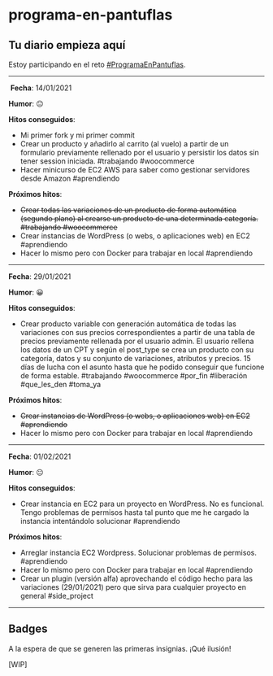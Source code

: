 # programa-en-pantuflas

## **Tu diario empieza aquí**

Estoy participando en el reto [#ProgramaEnPantuflas](https://github.com/delineas/reto-programa-en-pantuflas).

---
​
**Fecha**: 14/01/2021

**Humor**: 😐

**Hitos conseguidos**:

- Mi primer fork y mi primer commit
- Crear un producto y añadirlo al carrito (al vuelo) a partir de un formulario previamente rellenado por el usuario y persistir los datos sin tener session iniciada. #trabajando #woocommerce
- Hacer minicurso de EC2 AWS para saber como gestionar servidores desde Amazon #aprendiendo

**Próximos hitos**:

- ~~Crear todas las variaciones de un producto de forma automática (segundo plano) al crearse un producto de una determinada categoría. #trabajando #woocommerce~~
- Crear instancias de WordPress (o webs, o aplicaciones web) en EC2 #aprendiendo
- Hacer lo mismo pero con Docker para trabajar en local #aprendiendo

---
**Fecha**: 29/01/2021

**Humor**: 😀

**Hitos conseguidos**:

- Crear producto variable con generación automática de todas las variaciones con sus precios correspondientes a partir de una tabla de precios previamente rellenada por el usuario admin. El usuario rellena los datos de un CPT y según el post_type se crea un producto con su categoría, datos y su conjunto de variaciones, atributos y precios. 15 días de lucha con el asunto hasta que he podido conseguir que funcione de forma estable. #trabajando #woocommerce #por_fin #liberación #que_les_den #toma_ya


**Próximos hitos**:

- ~~Crear instancias de WordPress (o webs, o aplicaciones web) en EC2 #aprendiendo~~
- Hacer lo mismo pero con Docker para trabajar en local #aprendiendo

---
**Fecha**: 01/02/2021

**Humor**: 😐

**Hitos conseguidos**:

- Crear instancia en EC2 para un proyecto en WordPress. No es funcional. Tengo problemas de permisos hasta tal punto que me he cargado la instancia intentándolo solucionar #aprendiendo


**Próximos hitos**:

- Arreglar instancia EC2 Wordpress. Solucionar problemas de permisos. #aprendiendo
- Hacer lo mismo pero con Docker para trabajar en local #aprendiendo
- Crear un plugin (versión alfa) aprovechando el código hecho para las variaciones (29/01/2021) pero que sirva para cualquier proyecto en general #side_project

---

## **Badges**

A la espera de que se generen las primeras insignias. ¡Qué ilusión!

\[WIP\]
